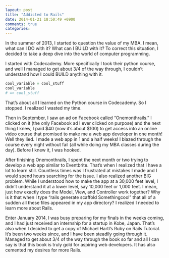 ```yaml
---
layout: post
title: "Addicted to Rails"
date: 2014-01-21 18:50:49 +0900
comments: true
categories: 
---
```


In the summer of 2013, I started to question the value of my MBA. I mean, what can I DO with it? What can I BUILD with it? To correct this situation, I decided to take a deep dive into the world of computer programming.

I started with Codecademy. More specifically I took their python course, and well I managed to get about 3/4 of the way through, I couldn’t understand how I could BUILD anything with it.

``` ruby
cool_variable = cool_stuff
cool_variable
# => cool_stuff
```

That’s about all I learned on the Python course in Codecademy.  So I stopped. I realized I wasted my time.

Then in September, I saw an ad on Facebook called “Onemonthrails.” I clicked on it (the only Facebook ad I ever clicked on purpose) and the next thing I knew, I paid $40 (now it’s about $100) to get access into an online video course that promised to make me a web app developer in one month! Well they lied. I made a web app in 1 and a half weeks! I blazed through the course every night without fail (all while doing my MBA classes during the day). Before I knew it, I was hooked.

<!--more--> 

After finishing Onemonthrails, I spent the next month or two trying to develop a web app similar to Eventbrite. That’s when I realized that I have a lot to learn still. Countless times was I frustrated at mistakes I made and I would spend hours searching for the issue. I also realized another BIG problem. While I understood how to make the app at a 30,000 feet level, I didn’t understand it at a lower level, say 10,000 feet or 1,000 feet. I mean, just how exactly does the Model, View, and Controller work together? Why is it that when I type “rails generate scaffold Somethingcool” that all of a sudden all these files appeared in my app directory? I realized I needed to learn more about Rails.

Enter January 2014, I was busy preparing for my finals in the weeks coming, and I had just received an internship for a startup in Kobe, Japan. That’s also when I decided to get a copy of Michael Hartl’s Ruby on Rails Tutorial. It’s been two weeks since, and I have been steadily going through it. Managed to get about 3/4 of the way through the book so far and all I can say is that this book is truly gold for aspiring web developers. It has also cemented my desires for more Rails.

